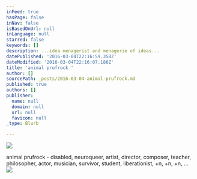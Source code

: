 ```yaml
---
inFeed: true
hasPage: false
inNav: false
isBasedOnUrl: null
inLanguage: null
starred: false
keywords: []
description: ...idea menagerist and menagerie of ideas...
datePublished: '2016-03-04T22:16:59.358Z'
dateModified: '2016-03-04T22:16:07.186Z'
title: 'animal prufrock '
author: []
sourcePath: _posts/2016-03-04-animal-prufrock.md
published: true
authors: []
publisher:
  name: null
  domain: null
  url: null
  favicon: null
_type: Blurb

---
```

![](https://the-grid-user-content.s3-us-west-2.amazonaws.com/5bc267c3-d41a-490c-9b7a-761e46eb61d8.jpg)

animal prufrock - disabled, neuroqueer, artist, director, composer, teacher, philosopher, actor, musician, survivor, student, liberationist, +n, +n, +n, ...
![](https://the-grid-user-content.s3-us-west-2.amazonaws.com/4275f0d0-4bfd-4941-98ce-7e79ac0721be.jpg)